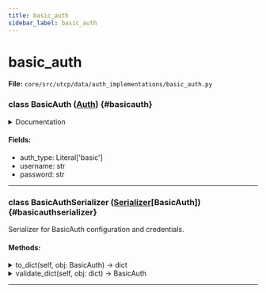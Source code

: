 ```yaml
---
title: basic_auth
sidebar_label: basic_auth
---
```


# basic_auth

**File:** `core/src/utcp/data/auth_implementations/basic_auth.py`

### class BasicAuth ([Auth](./../auth.md#auth)) {#basicauth}

<details>
<summary>Documentation</summary>

Authentication using HTTP Basic Authentication.

Uses the standard HTTP Basic Authentication scheme with username and password
encoded in the Authorization header.


**Attributes**

- **`auth_type`**: The authentication type identifier, always "basic".
- **`username`**: The username for basic authentication. Recommended to use injected variables.
- **`password`**: The password for basic authentication. Recommended to use injected variables.
</details>

#### Fields:

- auth_type: Literal['basic']
- username: str
- password: str

---

### class BasicAuthSerializer ([Serializer](./../../interfaces/serializer.md#serializer)[BasicAuth]) {#basicauthserializer}

Serializer for BasicAuth configuration and credentials.

#### Methods:

<details>
<summary>to_dict(self, obj: BasicAuth) -> dict</summary>

Convert a BasicAuth object to a dictionary.


**Args**

- **`obj`**: The BasicAuth object to convert.



**Returns**

The dictionary converted from the BasicAuth object.
</details>

<details>
<summary>validate_dict(self, obj: dict) -> BasicAuth</summary>

Validate a dictionary and convert it to a BasicAuth object.


**Args**

- **`obj`**: The dictionary to validate and convert.



**Returns**

The BasicAuth object converted from the dictionary.
</details>

---
